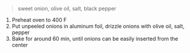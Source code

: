 >  sweet onion, olive oil, salt, black pepper

1. Preheat oven to 400 F
2. Put unpeeled onions in aluminum foil, drizzle onions with olive oil, salt, pepper
3. Bake for around 60 min, until onions can be easily inserted from the center
